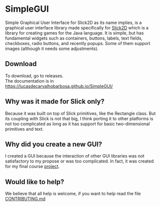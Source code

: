 ﻿# **SimpleGUI**
Simple Graphical User Interface for Slick2D
as its name implies, is a graphical user interface library
made specifically for [Slick2D](http://slick.ninjacave.com/) which is a library for creating games for the Java language.
It is simple, but has fundamental widgets such as containers, buttons, labels, text fields, checkboxes, radio buttons, and recently popups.
Some of them support images (although it needs some adjustments).

## Download
To download, go to releases.  
The documentation is in <https://lucasdecarvalhobarbosa.github.io/SimpleGUI/>  

## Why was it made for Slick only?
Because it was built on top of Slick primitives, like the Rectangle class.
But its coupling with Slick is not that big, I think porting it to other platforms is not too complicated as long as it has support for basic two-dimensional primitives and text.

## Why did you create a new GUI?
I created a GUI because the interaction of other GUI libraries was not satisfactory to my propose or was too complicated.
In fact, it was created for my final course [project](https://github.com/LucasDeCarvalhoBarbosa/MazeExplorers).

## Would like to help?
We believe that all help is welcome, if you want to help read the file [CONTRIBUTING.md](https://github.com/LucasDeCarvalhoBarbosa/SimpleGUI/blob/master/CONTRIBUTING.md)